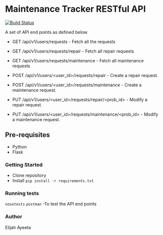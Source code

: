 # Maintenance Tracker RESTful API #

[![Build Status](https://travis-ci.org/Ayeeta/Maintenance_TrackerRESTful_API.svg?branch=develop)](https://travis-ci.org/Ayeeta/Maintenance_TrackerRESTful_API)


A set of API end points as defined below

* GET /api/v1/users/requests - Fetch all the requests  

* GET /api/v1/users/requests/repair - Fetch all repair requests 

* GET /api/v1/users/requests/maintenance - Fetch all maintenance requests 

* POST /api/v1/users/<user_id>/requests/repair - Create a repair request. 

* POST /api/v1/users/<user_id>/requests/maintenance - Create a maintenance request.

* PUT /api/v1/users/<user_id>/requests/repair/<prob_id> - Modify a repair request. 

* PUT /api/v1/users/<user_id>/requests/maintenance/<prob_id> - Modify a maintenance request. 



## Pre-requisites ##

* Python
* Flask

### Getting Started ###

* Clone repository
* Install `pip install -r requirements.txt`

### Running tests ###

`nosetests`
`postman` -To test the API end points

### Author ###

Elijah Ayeeta

